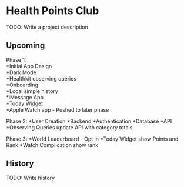 # Health Points Club

TODO: Write a project description

## Upcoming

Phase 1:  
	*Initial App Design  
	*Dark Mode  
	*Healthkit observing queries  
	*Onboarding  
	*Local simple history  
	*iMessage App  
	*Today Widget  
	*Apple Watch app - Pushed to later phase  
	
Phase 2:
	*User Creation
	*Backend
		*Authentication
		*Database
		*API
	*Observing Queries update API with category totals
	
Phase 3:
	*World Leaderboard - Opt in
	*Today Widget show Points and Rank
	*Watch Complication show rank
	


## History

TODO: Write history
